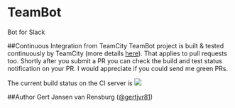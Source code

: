TeamBot
==========

Bot for Slack

##<a id="continuous-integration-from-teamcity">Continuous Integration from TeamCity</a>
TeamBot project is built & tested continuously by TeamCity (more details [here](http://www.mehdi-khalili.com/continuous-integration-delivery-github-teamcity)). That applies to pull requests too. Shortly after you submit a PR you can check the build and test status notification on your PR. I would appreciate if you could send me green PRs.

The current build status on the CI server is <a href="http://teamcity.gertjvr.com/viewType.html?buildTypeId=TeamBot_01BuildAndTest&guest=1">
<img src="http://teamcity.gertjvr.com/app/rest/builds/buildType:(id:TeamBot_01BuildAndTest)/statusIcon"/></a>

##<a id="author">Author</a>
Gert Jansen van Rensburg ([@gertjvr81](http://twitter.com/gertjvr81))
